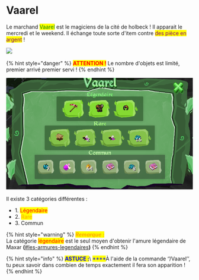 # Vaarel

Le marchand <mark style="color:green;">Vaarel</mark> est le magiciens de la cité de holbeck ! Il apparait le mercredi et le weekend. Il échange toute sorte d'item contre <mark style="color:purple;">des pièce en argent</mark> !

![](../../.gitbook/assets/2022-05-12\_18.51.39.png)

{% hint style="danger" %}
<mark style="color:red;">**ATTENTION !**</mark> Le nombre d'objets est limité, premier arrivé premier servi !
{% endhint %}

![](<../../.gitbook/assets/image (33).png>)

Il existe 3 catégories différentes :

* 1\. <mark style="color:red;">Légendaire</mark>&#x20;
* 2\. <mark style="color:orange;">Rare</mark>
* 3\. Commun

{% hint style="warning" %}
_<mark style="color:orange;">**Remarque :**</mark>_ \
La catégorie <mark style="color:red;">légendaire</mark> est le seul moyen d'obtenir l'amure légendaire de Maxar                                                                                            **(**[#les-armures-legendaires](../minerais-et-armures.md#les-armures-legendaires "mention")**)**
{% endhint %}

{% hint style="info" %}
<mark style="color:blue;">**ASTUCE :**</mark>\ <mark style="color:blue;">****</mark>À l'aide de la commande ‘’/Vaarel’’, tu peux savoir dans combien de temps exactement il fera son apparition !
{% endhint %}
